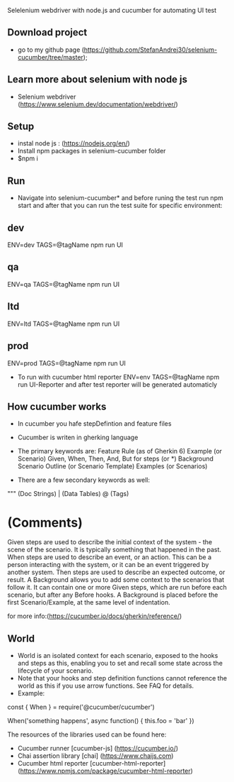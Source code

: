 Selelenium webdriver with node.js and cucumber for automating UI test


## Download project
* go to my github page (https://github.com/StefanAndrej30/selenium-cucumber/tree/master);


## Learn more about selenium with node js
- Selenium webdriver (https://www.selenium.dev/documentation/webdriver/)

## Setup
* instal node js : (https://nodejs.org/en/)
* Install npm packages in selenium-cucumber folder
* $npm i


## Run
* Navigate into selenium-cucumber* and before runing the test run npm start and after that you can run the test suite for specific environment:
## dev
ENV=dev TAGS=@tagName npm run UI
## qa
ENV=qa TAGS=@tagName npm run UI
## ltd
ENV=ltd TAGS=@tagName npm run UI
## prod
ENV=prod TAGS=@tagName npm run UI

- To run with cucumber html reporter
ENV=env TAGS=@tagName npm run UI-Reporter and after test reporter will be generated automaticly


## How cucumber works
* In cucumber you hafe stepDefintion and feature files
* Cucumber is writen in gherking language
* The primary keywords are:
Feature
Rule (as of Gherkin 6)
Example (or Scenario)
Given, When, Then, And, But for steps (or *)
Background
Scenario Outline (or Scenario Template)
Examples (or Scenarios)

* There are a few secondary keywords as well:

""" (Doc Strings)
| (Data Tables)
@ (Tags)
# (Comments)

Given steps are used to describe the initial context of the system - the scene of the scenario. It is typically something that happened in the past.
When steps are used to describe an event, or an action. This can be a person interacting with the system, or it can be an event triggered by another system.
Then steps are used to describe an expected outcome, or result.
A Background allows you to add some context to the scenarios that follow it. It can contain one or more Given steps, which are run before each scenario, but after any Before hooks.
A Background is placed before the first Scenario/Example, at the same level of indentation.


for more info:(https://cucumber.io/docs/gherkin/reference/)

## World
* World is an isolated context for each scenario, exposed to the hooks and steps as this, enabling you to set and recall some state across the lifecycle of your scenario.
* Note that your hooks and step definition functions cannot reference the world as this if you use arrow functions. See FAQ for details.
* Example:

const { When } = require('@cucumber/cucumber')

When('something happens', async function() {
  this.foo = 'bar'
})


The resources of the libraries used can be found here:
- Cucumber runner [cucumber-js] (https://cucumber.io/)
- Chai assertion library [chai] (https://www.chaijs.com)
- Cucumber html reporter [cucumber-html-reporter] (https://www.npmjs.com/package/cucumber-html-reporter)
